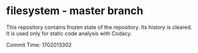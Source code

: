 # filesystem - master branch

This repository contains frozen state of the repository.
Its history is cleared. It is used only for static code
analysis with Codacy.

Commit Time: 1702013302